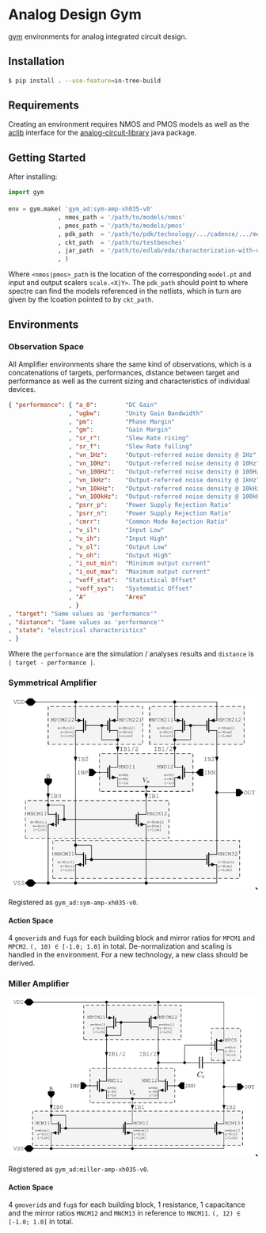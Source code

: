 # Analog Design Gym

[gym](https://gym.openai.com/) environments for analog integrated circuit design.

## Installation

```bash
$ pip install . --use-feature=in-tree-build
```

## Requirements

Creating an environment requires NMOS and PMOS models as well as the
[aclib](https://github.com/augustunderground/aclib) interface for the 
[analog-circuit-library](https://gitlab-forschung.reutlingen-university.de/schweikm/analog-circuit-library)
java package.

## Getting Started

After installing:

```python
import gym

env = gym.make( 'gym_ad:sym-amp-xh035-v0'
              , nmos_path = '/path/to/models/nmos'
              , pmos_path = '/path/to/models/pmos'
              , pdk_path  = '/path/to/pdk/technology/.../cadence/.../mos'
              , ckt_path  = '/path/to/testbenches'
              , jar_path  = '/path/to/edlab/eda/characterization-with-dependencies.jar'
              , )
```

Where `<nmos|pmos>_path` is the location of the corresponding `model.pt` and
input and output scalers `scale.<X|Y>`. The `pdk_path` should point to where
spectre can find the models referenced in the netlists, which in turn are given
by the lcoation pointed to by `ckt_path`.

## Environments

### Observation Space

All Amplifier environments share the same kind of observations, which is a
concatenations of targets, performances, distance between target and
performance as well as the current sizing and characteristics of individual
devices.

```json
{ "performance": { "a_0":        "DC Gain"
                 , "ugbw":       "Unity Gain Bandwidth"
                 , "pm":         "Phase Margin"
                 , "gm":         "Gain Margin"
                 , "sr_r":       "Slew Rate rising"
                 , "sr_f":       "Slew Rate falling"
                 , "vn_1Hz":     "Output-referred noise density @ 1Hz"
                 , "vn_10Hz":    "Output-referred noise density @ 10Hz"
                 , "vn_100Hz":   "Output-referred noise density @ 100Hz"
                 , "vn_1kHz":    "Output-referred noise density @ 1kHz"
                 , "vn_10kHz":   "Output-referred noise density @ 10kHz"
                 , "vn_100kHz":  "Output-referred noise density @ 100kHz"
                 , "psrr_p":     "Power Supply Rejection Ratio"
                 , "psrr_n":     "Power Supply Rejection Ratio"
                 , "cmrr":       "Common Mode Rejection Ratio"
                 , "v_il":       "Input Low"
                 , "v_ih":       "Input High"
                 , "v_ol":       "Output Low"
                 , "v_oh":       "Output High"
                 , "i_out_min":  "Minimum output current"
                 , "i_out_max":  "Maximum output current"
                 , "voff_stat":  "Statistical Offset"
                 , "voff_sys":   "Systematic Offset"
                 , "A"           "Area"
                 , }
, "target": "Same values as 'performance'"
, "distance": "Same values as 'performance'"
, "state": "electrical characteristics"
, }
```

Where the `performance` are the simulation / analyses results and `distance` is
`| target - performance |`.

### Symmetrical Amplifier

![sym](https://raw.githubusercontent.com/AugustUnderground/smacd2021-b4.4/master/notebooks/fig/sym.png)

Registered as `gym_ad:sym-amp-xh035-v0`.

#### Action Space

4 `gmoverid`s and `fug`s for each building block and mirror ratios for `MPCM1`
and `MPCM2`. `(, 10) ∈ [-1.0; 1.0]` in total. De-normalization and scaling is
handled in the environment. For a new technology, a new class should be
derived.

### Miller Amplifier

![moa](https://raw.githubusercontent.com/AugustUnderground/smacd2021-b4.4/master/notebooks/fig/moa.png)

Registered as `gym_ad:miller-amp-xh035-v0`.

#### Action Space

4 `gmoverid`s and `fug`s for each building block, 1 resistance, 1 capacitance
and the mirror ratios `MNCM12` and `MNCM13` in reference to `MNCM11`. 
`(, 12) ∈ [-1.0; 1.0]` in total.
